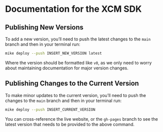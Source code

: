 # Documentation for the XCM SDK

## Publishing New Versions

To add a new version, you’ll need to push the latest changes to the `main` branch and then in your terminal run:

```bash
mike deploy --push INSERT_NEW_VERSION latest
```

Where the version should be formatted like `v0`, as we only need to worry about maintaining documentation for major version changes.

## Publishing Changes to the Current Version

To make minor updates to the current version, you’ll need to push the changes to the `main` branch and then in your terminal run:

```bash
mike deploy --push INSERT_CURRENT_VERSION
```

You can cross-reference the live website, or the `gh-pages` branch to see the latest version that needs to be provided to the above command.
